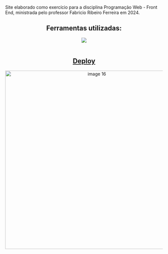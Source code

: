 
Site elaborado como exercício para a disciplina Programação Web - Front End, ministrada pelo professor Fabricio Ribeiro Ferreira em 2024.



<div align="center">
   <h2>Ferramentas utilizadas: </h2>
  <a href="https://skillicons.dev">
    <img src="https://skillicons.dev/icons?i=html,css,figma" />
  </a>
</div> 
<br>

<h2 align="center">
  <a href="https://blog-aop-2.vercel.app/index.html">Deploy</a>
</h2>

<div align="center">
  <a href="https://blog-aop-2.vercel.app/index.html">
    <img width="570" alt="image 16" src="https://github.com/luanatex/Blog-AOP2/assets/141527536/057d143b-a312-4012-8157-31718ee3855c">
  </a>
</div>
